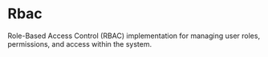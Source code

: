 # Rbac
Role-Based Access Control (RBAC) implementation for managing user roles, permissions, and access within the system.
